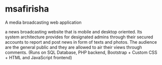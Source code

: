 # msafirisha
A media broadcasting web application

a news broadcasting website that is mobile and desktop oriented. Its system architecture provides for designated admins through their secured accounts to report and post news in form of texts and photos. The audience are the general public and they are allowed to air their views through comments. (Runs on SQL Database, PHP backend, Bootstrap + Custom CSS + HTML and JavaScript frontend)
